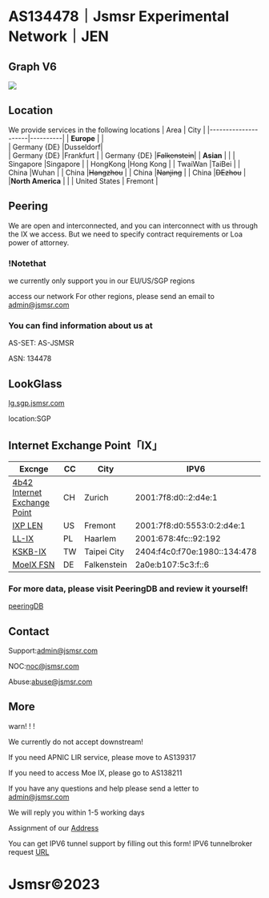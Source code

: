 
# AS134478｜Jsmsr Experimental Network｜JEN 


## Graph V6
![](https://bgp.he.net/graphs/as134478-ipv6.svg)

## Location 
We provide services in the following locations
| Area                |   City   |
|---------------------|----------|
| **Europe**              |          |   
| Germany {DE}        |Dusseldorf|           
| Germany {DE}        |Frankfurt | 
| Germany {DE}        |~~Falkenstein~~| 
| **Asian**               |          | 
| Singapore           |Singapore | 
| HongKong            |Hong Kong |
| TwaiWan             |TaiBei    |
| China               |Wuhan     |
| China               |~~Hangzhou~~  |
| China               |~~Nanjing~~   |
| China               |~~DEzhou~~    |
|**North America**      |          |
| United States       | Fremont  | 

## Peering
We are open and interconnected, and you can interconnect with us through the IX we access.
But we need to specify contract requirements or Loa power of attorney. 

### !Notethat

we currently only support you in our EU/US/SGP regions

access our network
For other regions, please send an email to [admin@jsmsr.com](mailto:admin@jsmsr.com)

###  You can find information about us at
AS-SET: AS-JSMSR

ASN: 134478 

## LookGlass
[lg.sgp.jsmsr.com](http://lg.sgp.jsmsr.com/)

location:SGP


## Internet Exchange Point「IX」

| Excnge             |   CC |                                           City | IPV6                   |
|---------------------|----------|-----------------------------------------------|---------------------------|
|[4b42 Internet Exchange Point](https://bgp.he.net/exchange/4b42%20Internet%20Exchange%20Point)|CH|Zurich|2001:7f8:d0::2:d4e:1|
|[IXP LEN](https://bgp.he.net/exchange/IXP%20LEN)|US|Fremont|2001:7f8:d0:5553:0:2:d4e:1|
|[LL-IX](https://bgp.he.net/exchange/LL-IX)|PL|Haarlem|2001:678:4fc::92:192|
|[KSKB-IX](https://bgp.he.net/exchange/KSKB-IX)|TW|Taipei City|2404:f4c0:f70e:1980::134:478|
|[MoeIX FSN](https://bgp.he.net/exchange/MoeIX%20FSN)|DE|Falkenstein|2a0e:b107:5c3:f::6|


### For more data, please visit PeeringDB and review it yourself!
[peeringDB](https://www.peeringdb.com/net/25544)

## Contact 
Support:[admin@jsmsr.com](mailto:admin@jsmsr.com)

NOC:[noc@jsmsr.com](mailto:noc@jsmsr.com)

Abuse:[abuse@jsmsr.com](mailto:abuse@jsmsr.com)

## More
warn! ! !

We currently do not accept downstream!

If you need APNIC LIR service, please move to AS139317

If you need to access Moe IX, please go to AS138211

If you have any questions and help please send a letter to [admin@jsmsr.com](mailto:admin@jsmsr.com)

We will reply you within 1-5 working days

Assignment of our [Address](https://docs.google.com/spreadsheets/u/0/d/1HfKHDhjWjBOkK28L1klU8EViNjf-0-G0oSaknUNHdic/htmlview)

You can get IPV6 tunnel support by filling out this form! IPV6 tunnelbroker request [URL](https://forms.gle/sFqpNTaWgsFxX7jk6)

# Jsmsr©2023

